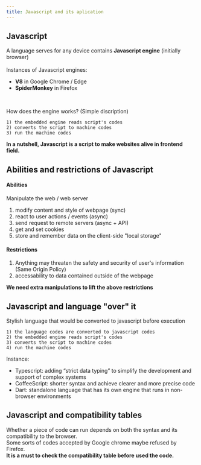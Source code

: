 ```yaml
---
title: Javascript and its aplication
---
```


## Javascript
A language serves for any device contains **Javascript engine** (initially browser) 
<br><br>
Instances of Javascript engines:
- **V8** in Google Chrome / Edge 
- **SpiderMonkey** in Firefox
<br>

How does the engine works? (Simple discription)
```
1) the embedded engine reads script's codes
2) converts the script to machine codes
3) run the machine codes
```

**In a nutshell, Javascript is a script to make websites alive in frontend field.** <br>

## Abilities and restrictions of Javascript 
#### Abilities
Manipulate the web / web server
  1) modify content and style of webpage (sync)
  2) react to user actions / events (async)
  3) send request to remote servers (async + API)
  4) get and set cookies 
  5) store and remember data on the client-side "local storage"

#### Restrictions 
1) Anything may threaten the safety and security of user's information (Same Origin Policy)
2) accessability to data contained outside of the webpage

**We need extra manipulations to lift the above restrictions**

## Javascript and language "over" it
Stylish language that would be converted to javascript before execution
```
1) the language codes are converted to javascript codes
2) the embedded engine reads script's codes
3) converts the script to machine codes
4) run the machine codes
```

Instance:
- Typescript: adding “strict data typing” to simplify the development and support of complex systems
- CoffeeScript: shorter syntax and achieve clearer and more precise code
- Dart: standalone language that has its own engine that runs in non-browser environments 

## Javascript and compatibility tables
Whether a piece of code can run depends on both the syntax and its compatibility to the browser. <br>
Some sorts of codes accepted by Google chrome maybe refused by Firefox. <br>
**It is a must to check the compatibility table before used the code.**
